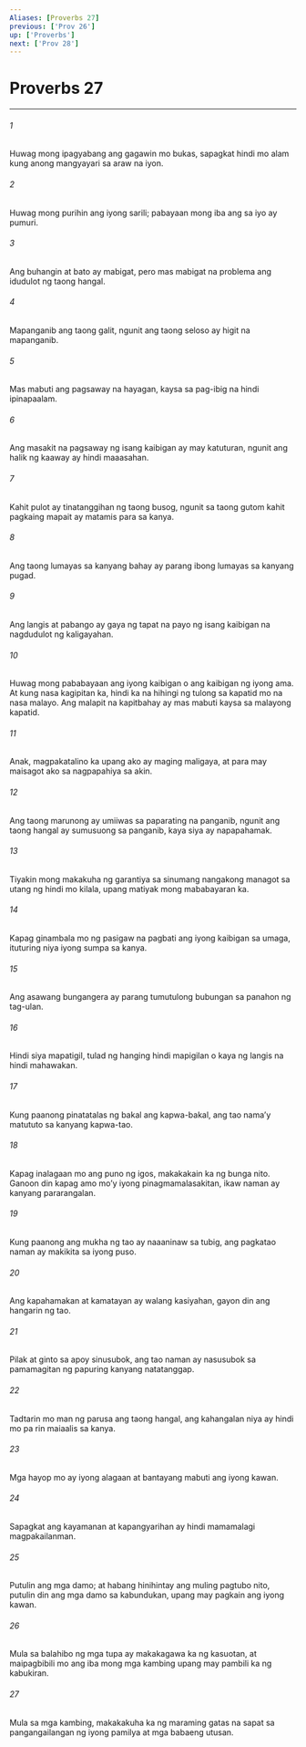 ```yaml
---
Aliases: [Proverbs 27]
previous: ['Prov 26']
up: ['Proverbs']
next: ['Prov 28']
---
```

# Proverbs 27

***






















###### 1 










Huwag mong ipagyabang ang gagawin mo bukas, sapagkat hindi mo alam kung anong mangyayari sa araw na iyon. 





















###### 2 










Huwag mong purihin ang iyong sarili; pabayaan mong iba ang sa iyo ay pumuri. 





















###### 3 










Ang buhangin at bato ay mabigat, pero mas mabigat na problema ang idudulot ng taong hangal. 





















###### 4 










Mapanganib ang taong galit, ngunit ang taong seloso ay higit na mapanganib. 





















###### 5 










Mas mabuti ang pagsaway na hayagan, kaysa sa pag-ibig na hindi ipinapaalam. 





















###### 6 










Ang masakit na pagsaway ng isang kaibigan ay may katuturan, ngunit ang halik ng kaaway ay hindi maaasahan. 





















###### 7 










Kahit pulot ay tinatanggihan ng taong busog, ngunit sa taong gutom kahit pagkaing mapait ay matamis para sa kanya. 





















###### 8 










Ang taong lumayas sa kanyang bahay ay parang ibong lumayas sa kanyang pugad. 





















###### 9 










Ang langis at pabango ay gaya ng tapat na payo ng isang kaibigan na nagdudulot ng kaligayahan. 





















###### 10 










Huwag mong pababayaan ang iyong kaibigan o ang kaibigan ng iyong ama. At kung nasa kagipitan ka, hindi ka na hihingi ng tulong sa kapatid mo na nasa malayo. Ang malapit na kapitbahay ay mas mabuti kaysa sa malayong kapatid. 





















###### 11 










Anak, magpakatalino ka upang ako ay maging maligaya, at para may maisagot ako sa nagpapahiya sa akin. 





















###### 12 










Ang taong marunong ay umiiwas sa paparating na panganib, ngunit ang taong hangal ay sumusuong sa panganib, kaya siya ay napapahamak. 





















###### 13 










Tiyakin mong makakuha ng garantiya sa sinumang nangakong managot sa utang ng hindi mo kilala, upang matiyak mong mababayaran ka. 





















###### 14 










Kapag ginambala mo ng pasigaw na pagbati ang iyong kaibigan sa umaga, ituturing niya iyong sumpa sa kanya. 





















###### 15 










Ang asawang bungangera ay parang tumutulong bubungan sa panahon ng tag-ulan. 





















###### 16 










Hindi siya mapatigil, tulad ng hanging hindi mapigilan o kaya ng langis na hindi mahawakan. 





















###### 17 










Kung paanong pinatatalas ng bakal ang kapwa-bakal, ang tao namaʼy matututo sa kanyang kapwa-tao. 





















###### 18 










Kapag inalagaan mo ang puno ng igos, makakakain ka ng bunga nito. Ganoon din kapag amo moʼy iyong pinagmamalasakitan, ikaw naman ay kanyang pararangalan. 





















###### 19 










Kung paanong ang mukha ng tao ay naaaninaw sa tubig, ang pagkatao naman ay makikita sa iyong puso. 





















###### 20 










Ang kapahamakan at kamatayan ay walang kasiyahan, gayon din ang hangarin ng tao. 





















###### 21 










Pilak at ginto sa apoy sinusubok, ang tao naman ay nasusubok sa pamamagitan ng papuring kanyang natatanggap. 





















###### 22 










Tadtarin mo man ng parusa ang taong hangal, ang kahangalan niya ay hindi mo pa rin maiaalis sa kanya. 





















###### 23 










Mga hayop mo ay iyong alagaan at bantayang mabuti ang iyong kawan. 





















###### 24 










Sapagkat ang kayamanan at kapangyarihan ay hindi mamamalagi magpakailanman. 





















###### 25 










Putulin ang mga damo; at habang hinihintay ang muling pagtubo nito, putulin din ang mga damo sa kabundukan, upang may pagkain ang iyong kawan. 





















###### 26 










Mula sa balahibo ng mga tupa ay makakagawa ka ng kasuotan, at maipagbibili mo ang iba mong mga kambing upang may pambili ka ng kabukiran. 





















###### 27 










Mula sa mga kambing, makakakuha ka ng maraming gatas na sapat sa pangangailangan ng iyong pamilya at mga babaeng utusan.
